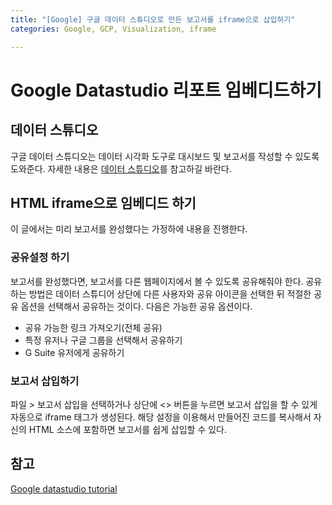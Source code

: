 ```yaml
---
title: "[Google] 구글 데이터 스튜디오로 만든 보고서를 iframe으로 삽입하기"
categories: Google, GCP, Visualization, iframe

---
```


<h1 id="google-datastudio-리포트-임베디드하기">Google Datastudio 리포트 임베디드하기</h1>
<h2 id="데이터-스튜디오">데이터 스튜디오</h2>
<p>구글 데이터 스튜디오는 데이터 시각화 도구로 대시보드 및 보고서를 작성할 수 있도록 도와준다. 자세한 내용은 <a href="https://support.google.com/datastudio/answer/6283323?hl=ko">데이터 스튜디오</a>를 참고하길 바란다.</p>
<h2 id="html-iframe으로-임베디드-하기">HTML iframe으로 임베디드 하기</h2>
<p>이 글에서는 미리 보고서를 완성했다는 가정하에 내용을 진행한다.</p>
<h3 id="공유설정-하기">공유설정 하기</h3>
<p>보고서를 완성했다면, 보고서를 다른 웹페이지에서 볼 수 있도록 공유해줘야 한다. 공유하는 방법은 데이터 스튜디어 상단에 다른 사용자와 공유 아이콘을 선택한 뒤 적절한 공유 옵션을 선택해서 공유하는 것이다. 다음은 가능한 공유 옵션이다.</p>
<ul>
<li>공유 가능한 링크 가져오기(전체 공유)</li>
<li>특정 유저나 구글 그룹을 선택해서 공유하기</li>
<li>G Suite 유저에게 공유하기</li>
</ul>
<h3 id="보고서-삽입하기">보고서 삽입하기</h3>
<p>파일 &gt; 보고서 삽입을 선택하거나 상단에 &lt;&gt; 버튼을 누르면 보고서 삽입을 할 수 있게 자동으로 iframe 태그가 생성된다. 해당 설정을 이용해서 만들어진 코드를 복사해서 자신의 HTML 소스에 포함하면 보고서를 쉽게 삽입할 수 있다.</p>
<h2 id="참고">참고</h2>
<p><a href="https://support.google.com/datastudio/answer/7450249?hl=en">Google datastudio tutorial</a></p>


